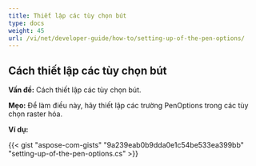 ```yaml
---
title: Thiết lập các tùy chọn bút
type: docs
weight: 45
url: /vi/net/developer-guide/how-to/setting-up-of-the-pen-options/
---
```


## **Cách thiết lập các tùy chọn bút**

**Vấn đề:** Cách thiết lập các tùy chọn bút.

**Mẹo:** Để làm điều này, hãy thiết lập các trường PenOptions trong các tùy chọn raster hóa.

**Ví dụ:**

{{< gist "aspose-com-gists" "9a239eab0b9dda0e1c54be533ea399bb" "setting-up-of-the-pen-options.cs" >}}
